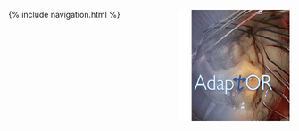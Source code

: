 <a href="url"><img src="resources/AdaptOR.png" align="right" height="200" width="200" ></a>
{% include navigation.html %}

